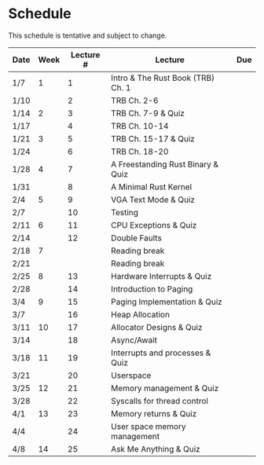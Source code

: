 # Schedule

This schedule is tentative and subject to change.

| Date | Week | Lecture # | Lecture                                      | Due |
|------|------|-----------|----------------------------------------------|-----|
| 1/7  | 1    | 1         | Intro & The Rust Book (TRB) Ch. 1            |     |
| 1/10 |      | 2         | TRB Ch. 2-6                                  |     |
| 1/14 | 2    | 3         | TRB Ch. 7-9 & Quiz                           |     |
| 1/17 |      | 4         | TRB Ch. 10-14                                |     |
| 1/21 | 3    | 5         | TRB Ch. 15-17 & Quiz                         |     |
| 1/24 |      | 6         | TRB Ch. 18-20                                |     |
| 1/28 | 4    | 7         | A Freestanding Rust Binary & Quiz            |     |
| 1/31 |      | 8         | A Minimal Rust Kernel                        |     |
| 2/4  | 5    | 9         | VGA Text Mode & Quiz                         |     |
| 2/7  |      | 10        | Testing                                      |     |
| 2/11 | 6    | 11        | CPU Exceptions & Quiz                        |     |
| 2/14 |      | 12        | Double Faults                                |     |
| 2/18 | 7    |           | Reading break                                |     |
| 2/21 |      |           | Reading break                                |     |
| 2/25 | 8    | 13        | Hardware Interrupts & Quiz                   |     |
| 2/28 |      | 14        | Introduction to Paging                       |     |
| 3/4  | 9    | 15        | Paging Implementation & Quiz                 |     |
| 3/7  |      | 16        | Heap Allocation                              |     |
| 3/11 | 10   | 17        | Allocator Designs & Quiz                     |     |
| 3/14 |      | 18        | Async/Await                                  |     |
| 3/18 | 11   | 19        | Interrupts and processes & Quiz              |     |
| 3/21 |      | 20        | Userspace                                    |     |
| 3/25 | 12   | 21        | Memory management & Quiz                     |     |
| 3/28 |      | 22        | Syscalls for thread control                  |     |
| 4/1  | 13   | 23        | Memory returns & Quiz                        |     |
| 4/4  |      | 24        | User space memory management                 |     |
| 4/8  | 14   | 25        | Ask Me Anything & Quiz                       |     |
